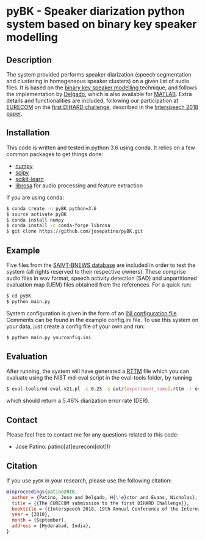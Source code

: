 # pyBK - Speaker diarization python system based on binary key speaker modelling

## Description

The system provided performs speaker diarization (speech segmentation and clustering in homogeneous speaker clusters) on a given list of audio files. It is based on the [binary key speaker modelling ](https://www.isca-speech.org/archive/archive_papers/interspeech_2010/i10_2118.pdf) technique, and follows the implementation by [Delgado](https://ieeexplore.ieee.org/document/7268861), which is also available for [MATLAB](https://github.com/h-delgado/binary-key-diarizer). Extra details and functionalities are included, following our participation at [EURECOM](http://audio.eurecom.fr/) on the [first DIHARD challenge](https://coml.lscp.ens.fr/dihard/2018/index.html), described in the [Interspeech 2018 paper](https://www.isca-speech.org/archive/Interspeech_2018/pdfs/2172.pdf).

## Installation
This code is written and tested in python 3.6 using conda. It relies on a few common packages to get things done:
* [numpy](https://www.numpy.org/)
* [scipy](https://www.scipy.org/)
* [scikit-learn](https://scikit-learn.org/)
* [librosa](https://librosa.github.io/) for audio processing and feature extraction

If you are using conda:
```bash
$ conda create -n pyBK python=3.6
$ source activate pyBK
$ conda install numpy
$ conda install -c conda-forge librosa
$ git clone https://github.com/josepatino/pyBK.git
```

## Example

Five files from the [SAIVT-BNEWS database](https://research.qut.edu.au/saivt/databases/saivt-bnews/) are included in order to test the system (all rights reserved to their respective owners).  These comprise audio files in wav format, speech activity detection (SAD) and unpartitioned evaluation map (UEM) files obtained from the references. For a quick run:
```bash
$ cd pyBK
$ python main.py
```
System configuration is given in the form of an [INI configuration file](https://docs.python.org/3/library/configparser.html). Comments can be found in the example config.ini file. To use this system on your data, just create a config file of your own and run:
```bash
$ python main.py yourconfig.ini
```
## Evaluation
After running, the system will have generated a [RTTM](https://github.com/nryant/dscore#rttm) file which you can evaluate using the NIST md-eval script in the eval-tools folder, by running
```bash
$ eval-tools/md-eval-v21.pl -c 0.25 -s out/[experiment_name].rttm -r eval-tools/reference.rttm
``` 
which should return a 5.46% diarization error rate (DER).

## Contact

Please feel free to contact me for any questions related to this code:
- Jose Patino:       patino[at]eurecom[dot]fr

## Citation

If you use `pyBK` in your research, please use the following citation:

```bibtex
@inproceedings{patino2018,
  author = {Patino, Jose and Delgado, H{\'e}ctor and Evans, Nicholas},
  title = {{The EURECOM submission to the first DIHARD Challenge}},
  booktitle = {{Interspeech 2018, 19th Annual Conference of the International Speech Communication Association}},
  year = {2018},
  month = {September},
  address = {Hyderabad, India},
}
```
